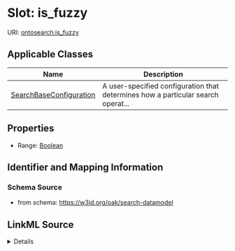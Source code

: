 # Slot: is_fuzzy

URI: [ontosearch:is_fuzzy](https://w3id.org/oak/search-datamodel/is_fuzzy)



<!-- no inheritance hierarchy -->




## Applicable Classes

| Name | Description |
| --- | --- |
[SearchBaseConfiguration](SearchBaseConfiguration.md) | A user-specified configuration that determines how a particular search operat...






## Properties

* Range: [Boolean](Boolean.md)







## Identifier and Mapping Information







### Schema Source


* from schema: https://w3id.org/oak/search-datamodel




## LinkML Source

<details>
```yaml
name: is_fuzzy
from_schema: https://w3id.org/oak/search-datamodel
rank: 1000
alias: is_fuzzy
owner: SearchBaseConfiguration
domain_of:
- SearchBaseConfiguration
range: boolean

```
</details>